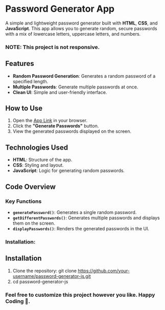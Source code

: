 # Password Generator App

A simple and lightweight password generator built with **HTML**, **CSS**, and **JavaScript**. This app allows you to generate random, secure passwords with a mix of lowercase letters, uppercase letters, and numbers.

### NOTE: This project is not responsive.

## Features

- **Random Password Generation**: Generates a random password of a specified length.
- **Multiple Passwords**: Generate multiple passwords at once.
- **Clean UI**: Simple and user-friendly interface.

## How to Use

1. Open the [App Link](https://nishhcodes.github.io/password-generator-js/) in your browser.
2. Click the **"Generate Passwords"** button.
3. View the generated passwords displayed on the screen.

## Technologies Used

- **HTML**: Structure of the app.
- **CSS**: Styling and layout.
- **JavaScript**: Logic for generating random passwords.

## Code Overview

### Key Functions

- **`generatePassword()`**: Generates a single random password.
- **`getDifferentPasswords()`**: Generates multiple passwords and displays them on the screen.
- **`displayPasswords()`**: Renders the generated passwords in the UI.

### Installation:


## Installation

1. Clone the repository: git clone https://github.com/your-username/password-generator-js.git
2. cd password-generator-js

### Feel free to customize this project however you like. Happy Coding 🚀.